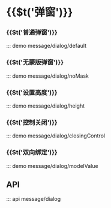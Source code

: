 # {{$t(\'弹窗\')}}

### {{$t(\'普通弹窗\')}}

::: demo message/dialog/default

### {{$t(\'无蒙版弹窗\')}}

::: demo message/dialog/noMask

### {{$t(\'设置高度\')}}

::: demo message/dialog/height

### {{$t(\'控制关闭\')}}

::: demo message/dialog/closingControl

### {{$t(\'双向绑定\')}}

::: demo message/dialog/modelValue

## API

::: api message/dialog
